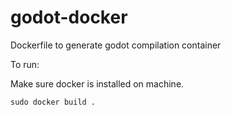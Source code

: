 # godot-docker
Dockerfile to generate godot compilation container

To run:

Make sure docker is installed on machine.

```
sudo docker build .
```


